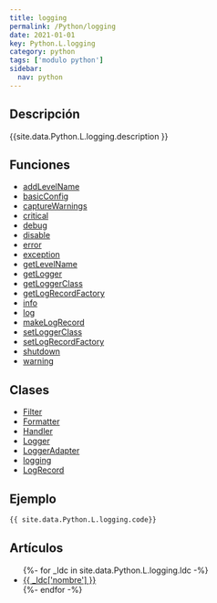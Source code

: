 ```yaml
---
title: logging
permalink: /Python/logging
date: 2021-01-01
key: Python.L.logging
category: python
tags: ['modulo python']
sidebar: 
  nav: python
---
```


## Descripción
{{site.data.Python.L.logging.description }}

## Funciones
* [addLevelName](/Python/logging/addLevelName/)
* [basicConfig](/Python/logging/basicConfig/)
* [captureWarnings](/Python/logging/captureWarnings/)
* [critical](/Python/logging/critical/)
* [debug](/Python/logging/debug/)
* [disable](/Python/logging/disable/)
* [error](/Python/logging/error/)
* [exception](/Python/logging/exception/)
* [getLevelName](/Python/logging/getLevelName/)
* [getLogger](/Python/logging/getLogger/)
* [getLoggerClass](/Python/logging/getLoggerClass/)
* [getLogRecordFactory](/Python/logging/getLogRecordFactory/)
* [info](/Python/logging/info/)
* [log](/Python/logging/log/)
* [makeLogRecord](/Python/logging/makeLogRecord/)
* [setLoggerClass](/Python/logging/setLoggerClass/)
* [setLogRecordFactory](/Python/logging/setLogRecordFactory/)
* [shutdown](/Python/logging/shutdown/)
* [warning](/Python/logging/warning/)

## Clases
* [Filter](/Python/logging/Filter/)
* [Formatter](/Python/logging/Formatter/)
* [Handler](/Python/logging/Handler/)
* [Logger](/Python/logging/Logger/)
* [LoggerAdapter](/Python/logging/LoggerAdapter/)
* [logging](/Python/logging/logging/)
* [LogRecord](/Python/logging/LogRecord/)

## Ejemplo
~~~python
{{ site.data.Python.L.logging.code}}
~~~

## Artículos
<ul>
{%- for _ldc in site.data.Python.L.logging.ldc -%}
   <li>
       <a href="{{_ldc['url'] }}">{{ _ldc['nombre'] }}</a>
   </li>
{%- endfor -%}
</ul>

